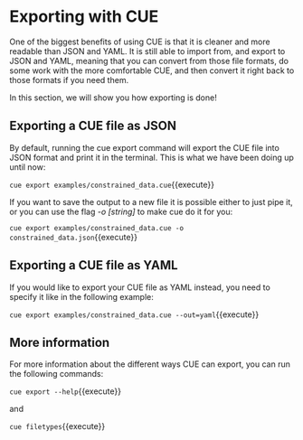 # Exporting with CUE

One of the biggest benefits of using CUE is that it is cleaner and more readable than JSON and YAML. It is still able to import from, and export to JSON and YAML, meaning that you can convert from those file formats, do some work with the more comfortable CUE, and then convert it right back to those formats if you need them.

In this section, we will show you how exporting is done!

## Exporting a CUE file as JSON

By default, running the cue export command will export the CUE file into JSON format and print it in the terminal. This is what we have been doing up until now:

`cue export examples/constrained_data.cue`{{execute}}

If you want to save the output to a new file it is possible either to just pipe it, or you can use the flag _-o \[string\]_ to make cue do it for you:

`cue export examples/constrained_data.cue -o constrained_data.json`{{execute}}

## Exporting a CUE file as YAML

If you would like to export your CUE file as YAML instead, you need to specify it like in the following example:

`cue export examples/constrained_data.cue --out=yaml`{{execute}}

## More information

For more information about the different ways CUE can export, you can run the following commands:

`cue export --help`{{execute}}

and

`cue filetypes`{{execute}}